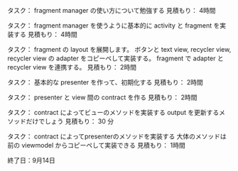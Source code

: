 タスク： fragment manager の使い方について勉強する
見積もり： 4時間

タスク： fragment manager を使うように基本的に activity と fragment を実装する
見積もり： 4時間

タスク： 
fragment の layout を展開します。
ボタンと text view, recycler view, recycler view の adapter をコピーペして実装する。
fragment で adapter と recycler view を連携する。
見積もり： 2時間

タスク： 基本的な presenter を作って、初期化する
見積もり： 2時間

タスク： presenter と view 間の contract を作る
見積もり： 2時間

タスク： 
contract によってビューのメソッドを実装する
  output を更新するメソッドだけでしょう
見積もり： 30 分

タスク： 
contract によってpresenterのメソッドを実装する
  大体のメソッドは前の viewmodel からコピーペして実装できる
見積もり： 1時間

終了日：9月14日
